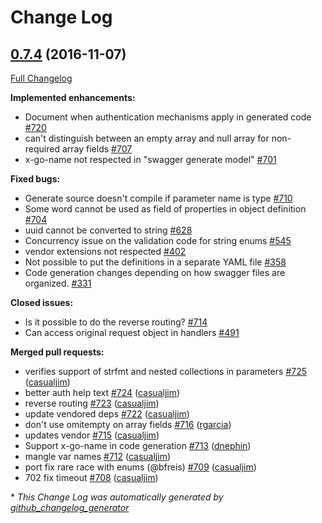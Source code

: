 # Change Log

## [0.7.4](https://github.com/saturn4er/go-swagger/tree/0.7.4) (2016-11-07)
[Full Changelog](https://github.com/saturn4er/go-swagger/compare/0.7.3...0.7.4)

**Implemented enhancements:**

- Document when authentication mechanisms apply in generated code [\#720](https://github.com/saturn4er/go-swagger/issues/720)
- can't distinguish between an empty array and null array for non-required array fields [\#707](https://github.com/saturn4er/go-swagger/issues/707)
- x-go-name not respected in "swagger generate model" [\#701](https://github.com/saturn4er/go-swagger/issues/701)

**Fixed bugs:**

- Generate source doesn't compile if parameter name is type [\#710](https://github.com/saturn4er/go-swagger/issues/710)
- Some word cannot be used as field of properties in object definition [\#704](https://github.com/saturn4er/go-swagger/issues/704)
- uuid cannot be converted to string [\#628](https://github.com/saturn4er/go-swagger/issues/628)
- Concurrency issue on the validation code for string enums [\#545](https://github.com/saturn4er/go-swagger/issues/545)
- vendor extensions not respected [\#402](https://github.com/saturn4er/go-swagger/issues/402)
- Not possible to put the definitions in a separate YAML file [\#358](https://github.com/saturn4er/go-swagger/issues/358)
- Code generation changes depending on how swagger files are organized. [\#331](https://github.com/saturn4er/go-swagger/issues/331)

**Closed issues:**

- Is it possible to do the reverse routing? [\#714](https://github.com/saturn4er/go-swagger/issues/714)
- Can access original request object in handlers [\#491](https://github.com/saturn4er/go-swagger/issues/491)

**Merged pull requests:**

- verifies support of strfmt and nested collections in parameters [\#725](https://github.com/saturn4er/go-swagger/pull/725) ([casualjim](https://github.com/casualjim))
- better auth help text [\#724](https://github.com/saturn4er/go-swagger/pull/724) ([casualjim](https://github.com/casualjim))
- reverse routing [\#723](https://github.com/saturn4er/go-swagger/pull/723) ([casualjim](https://github.com/casualjim))
- update vendored deps [\#722](https://github.com/saturn4er/go-swagger/pull/722) ([casualjim](https://github.com/casualjim))
- don't use omitempty on array fields [\#716](https://github.com/saturn4er/go-swagger/pull/716) ([rgarcia](https://github.com/rgarcia))
- updates vendor [\#715](https://github.com/saturn4er/go-swagger/pull/715) ([casualjim](https://github.com/casualjim))
- Support x-go-name in code generation [\#713](https://github.com/saturn4er/go-swagger/pull/713) ([dnephin](https://github.com/dnephin))
- mangle var names [\#712](https://github.com/saturn4er/go-swagger/pull/712) ([casualjim](https://github.com/casualjim))
- port fix rare race with enums \(@bfreis\) [\#709](https://github.com/saturn4er/go-swagger/pull/709) ([casualjim](https://github.com/casualjim))
- 702 fix timeout [\#708](https://github.com/saturn4er/go-swagger/pull/708) ([casualjim](https://github.com/casualjim))

\* *This Change Log was automatically generated by [github_changelog_generator](https://github.com/skywinder/Github-Changelog-Generator)*
